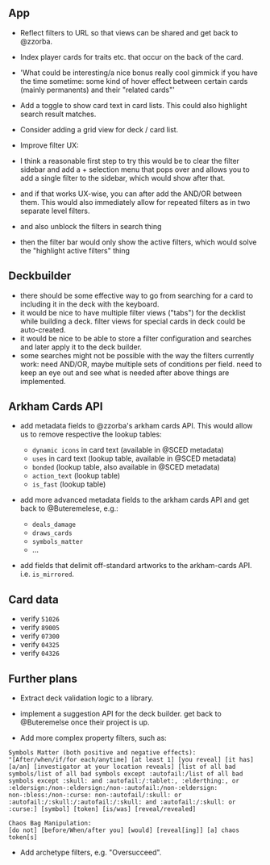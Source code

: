 ## App

- Reflect filters to URL so that views can be shared and get back to @zzorba.
- Index player cards for traits etc. that occur on the back of the card.
- 'What could be interesting/a nice bonus really cool gimmick if you have the time sometime: some kind of hover effect between certain cards (mainly permanents) and their "related cards"'
- Add a toggle to show card text in card lists. This could also highlight search result matches.
- Consider adding a grid view for deck / card list.

- Improve filter UX:
- I think a reasonable first step to try this would be to clear the filter sidebar and add a + selection menu that pops over and allows you to add a single filter to the sidebar, which would show after that.
- and if that works UX-wise, you can after add the AND/OR between them. This would also immediately allow for repeated filters as in two separate level filters.
- and also unblock the filters in search thing
- then the filter bar would only show the active filters, which would solve the "highlight active filters" thing

## Deckbuilder

- there should be some effective way to go from searching for a card to including it in the deck with the keyboard.
- it would be nice to have multiple filter views ("tabs") for the decklist while building a deck.
  filter views for special cards in deck could be auto-created.
- it would be nice to be able to store a filter configuration and searches and later apply it to the deck builder.
- some searches might not be possible with the way the filters currently work: need AND/OR, maybe multiple sets of conditions per field. need to keep an eye out and see what is needed after above things are implemented.

## Arkham Cards API

- add metadata fields to @zzorba's arkham cards API. This would allow us to remove respective the lookup tables:

  - `dynamic icons` in card text (available in @SCED metadata)
  - `uses` in card text (lookup table, available in @SCED metadata)
  - `bonded` (lookup table, also available in @SCED metadata)
  - `action_text` (lookup table)
  - `is_fast` (lookup table)

- add more advanced metadata fields to the arkham cards API and get back to @Buteremelese, e.g.:

  - `deals_damage`
  - `draws_cards`
  - `symbols_matter`
  - ...

- add fields that delimit off-standard artworks to the arkham-cards API. i.e. `is_mirrored`.

## Card data

- verify `51026`
- verify `89005`
- verify `07300`
- verify `04325`
- verify `04326`

## Further plans

- Extract deck validation logic to a library.

- implement a suggestion API for the deck builder. get back to @Buteremelse once their project is up.
- Add more complex property filters, such as:

```
Symbols Matter (both positive and negative effects):
"[After/when/if/for each/anytime] [at least 1] [you reveal] [it has] [a/an] [investigator at your location reveals] [list of all bad symbols/list of all bad symbols except :autofail:/list of all bad symbols except :skull: and :autofail:/:tablet:, :elderthing:, or :eldersign:/non-:eldersign:/non-:autofail:/non-:eldersign: non-:bless:/non-:curse: non-:autofail/:skull: or :autofail:/:skull:/:autofail:/:skull: and :autofail:/:skull: or :curse:] [symbol] [token] [is/was] [reveal/revealed]

Chaos Bag Manipulation:
[do not] [before/When/after you] [would] [reveal[ing]] [a] chaos token[s]
```

- Add archetype filters, e.g. "Oversucceed".
